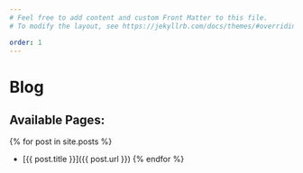 ```yaml
---
# Feel free to add content and custom Front Matter to this file.
# To modify the layout, see https://jekyllrb.com/docs/themes/#overriding-theme-defaults

order: 1
---
```


# Blog

## Available Pages:

{% for post in site.posts %}
-   [{{ post.title }}]({{ post.url }})
{% endfor %}